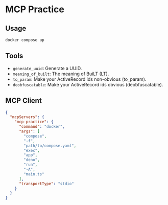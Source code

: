 # MCP Practice

## Usage

```bash
docker compose up
```

## Tools

- `generate_uuid`: Generate a UUID.
- `meaning_of_built`: The meaning of BuiLT (LT).
- `to_param`: Make your ActiveRecord ids non-obvious (to_param).
- `deobfuscatable`: Make your ActiveRecord ids obvious (deobfuscatable).

## MCP Client

```json
{
  "mcpServers": {
    "mcp-practice": {
      "command": "docker",
      "args": [
        "compose",
        "-f",
        "path/to/compose.yaml",
        "exec",
        "app",
        "deno",
        "run",
        "-A",
        "main.ts"
      ],
      "transportType": "stdio"
    }
  }
}
```
